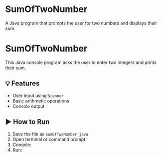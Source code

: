 # SumOfTwoNumber
A Java program that prompts the user for two numbers and displays their sum.
# SumOfTwoNumber

This Java console program asks the user to enter two integers and prints their sum.

## 💡 Features
- User input using `Scanner`
- Basic arithmetic operations
- Console output

## ▶️ How to Run
1. Save the file as `SumOfTwoNumber.java`
2. Open terminal or command prompt
3. Compile:
4. Run:
